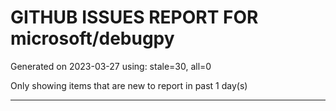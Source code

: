 
# GITHUB ISSUES REPORT FOR microsoft/debugpy


Generated on 2023-03-27 using: stale=30, all=0


Only showing items that are new to report in past 1 day(s)


---
